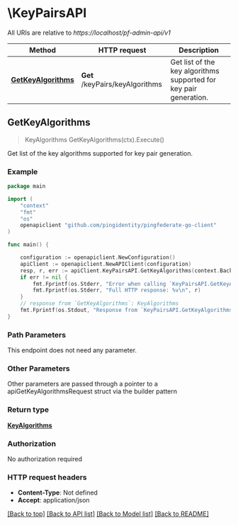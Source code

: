 # \KeyPairsAPI

All URIs are relative to *https://localhost/pf-admin-api/v1*

Method | HTTP request | Description
------------- | ------------- | -------------
[**GetKeyAlgorithms**](KeyPairsAPI.md#GetKeyAlgorithms) | **Get** /keyPairs/keyAlgorithms | Get list of the key algorithms supported for key pair generation.



## GetKeyAlgorithms

> KeyAlgorithms GetKeyAlgorithms(ctx).Execute()

Get list of the key algorithms supported for key pair generation.

### Example

```go
package main

import (
    "context"
    "fmt"
    "os"
    openapiclient "github.com/pingidentity/pingfederate-go-client"
)

func main() {

    configuration := openapiclient.NewConfiguration()
    apiClient := openapiclient.NewAPIClient(configuration)
    resp, r, err := apiClient.KeyPairsAPI.GetKeyAlgorithms(context.Background()).Execute()
    if err != nil {
        fmt.Fprintf(os.Stderr, "Error when calling `KeyPairsAPI.GetKeyAlgorithms``: %v\n", err)
        fmt.Fprintf(os.Stderr, "Full HTTP response: %v\n", r)
    }
    // response from `GetKeyAlgorithms`: KeyAlgorithms
    fmt.Fprintf(os.Stdout, "Response from `KeyPairsAPI.GetKeyAlgorithms`: %v\n", resp)
}
```

### Path Parameters

This endpoint does not need any parameter.

### Other Parameters

Other parameters are passed through a pointer to a apiGetKeyAlgorithmsRequest struct via the builder pattern


### Return type

[**KeyAlgorithms**](KeyAlgorithms.md)

### Authorization

No authorization required

### HTTP request headers

- **Content-Type**: Not defined
- **Accept**: application/json

[[Back to top]](#) [[Back to API list]](../README.md#documentation-for-api-endpoints)
[[Back to Model list]](../README.md#documentation-for-models)
[[Back to README]](../README.md)

